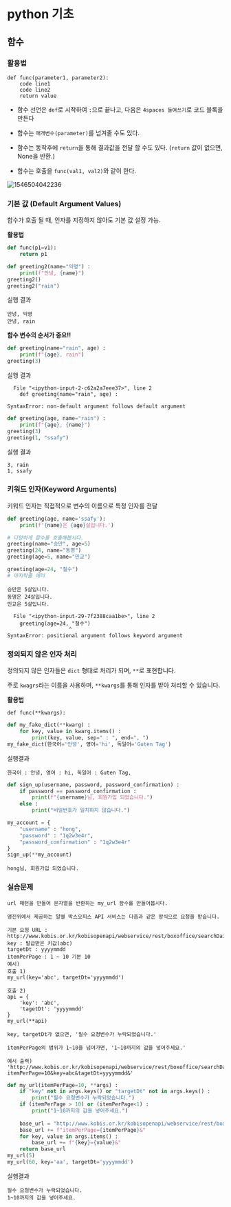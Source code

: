 # python  기초

## 함수

### **활용법**

```
def func(parameter1, parameter2):
    code line1
    code line2
    return value
```

* 함수 선언은 `def`로 시작하여 `:`으로 끝나고, 다음은 `4spaces 들여쓰기`로 코드 블록을 만든다

* 함수는 `매개변수(parameter)`를 넘겨줄 수도 있다.

* 함수는 동작후에 `return`을 통해 결과값을 전달 할 수도 있다. (`return` 값이 없으면, None을 반환.)

* 함수는 호출을 `func(val1, val2)`와 같이 한다.



![1546504042236](C:\Users\student\AppData\Roaming\Typora\typora-user-images\1546504042236.png)



### 기본 값 (Default Argument Values)

함수가 호출 될 때, 인자를 지정하지 않아도 기본 값 설정 가능.

**활용법**

```python
def func(p1=v1):
    return p1
```



```python
def greeting2(name="익명") :
    print(f"안녕, {name}")
greeting2()
greeting2("rain")
```

실행 결과 

```
안녕, 익명
안녕, rain
```



**함수 변수의 순서가 중요!!**

```python
def greeting(name="rain", age) :
    print(f"{age}, rain")
greeting(3)
```

실행 결과 

```
  File "<ipython-input-2-c62a2a7eee37>", line 2
    def greeting(name="rain", age) :
                ^
SyntaxError: non-default argument follows default argument
```



```python
def greeting(age, name="rain") :
    print(f"{age}, {name}")
greeting(3)
greeting(1, "ssafy")
```

실행 결과

```
3, rain
1, ssafy
```



### 키워드 인자(Keyword Arguments)

키워드 인자는 직접적으로 변수의 이름으로 특정 인자를 전달

```python
def greeting(age, name='ssafy'):
    print(f'{name}은 {age}살입니다.')

# 다양하게 함수를 호출해봅시다.
greeting(name="승만", age=5)
greeting(24, name="동명")
greeting(age=5, name="민교")

greeting(age=24, "철수")
# 마지막줄 에러
```

```
승만은 5살입니다.
동명은 24살입니다.
민교은 5살입니다.

  File "<ipython-input-29-7f2388caa1be>", line 2
    greeting(age=24, "철수")
                    ^
SyntaxError: positional argument follows keyword argument
```



### 정의되지 않은 인자 처리

정의되지 않은 인자들은 `dict` 형태로 처리가 되며, `**`로 표현합니다.

주로 `kwagrs`라는 이름을 사용하며, `**kwargs`를 통해 인자를 받아 처리할 수 있습니다.

**활용법**

```
def func(**kwargs):
```



```python
def my_fake_dict(**kwarg) :
    for key, value in kwarg.items() :
        print(key, value, sep=" : ", end=", ")
my_fake_dict(한국어='안녕', 영어='hi', 독일어='Guten Tag')
```

실행결과

```
한국어 : 안녕, 영어 : hi, 독일어 : Guten Tag, 
```



```python
def sign_up(username, password, password_confirmation) :
    if password == password_confirmation :
        print(f"{username}님, 회원가입 되었습니다.")
    else :
        print("비밀번호가 일치하지 않습니다.")

my_account = {
    "username" : "hong",
    "password" : "1q2w3e4r",
    "password_confirmation" : "1q2w3e4r"
}
sign_up(**my_account)
```

```
hong님, 회원가입 되었습니다.
```





### 실습문제

```
url 패턴을 만들어 문자열을 반환하는 my_url 함수를 만들어봅시다.

영진위에서 제공하는 일별 박스오피스 API 서비스는 다음과 같은 방식으로 요청을 받습니다.

기본 요청 URL : http://www.kobis.or.kr/kobisopenapi/webservice/rest/boxoffice/searchDailyBoxOfficeList.json?
key : 발급받은 키값(abc)
targetDt : yyyymmdd
itemPerPage : 1 ~ 10 기본 10
예시)
호출 1)
my_url(key='abc', targetDt='yyyymmdd')

호출 2)
api = {
    'key': 'abc',
    'tagetDt': 'yyyymmdd'
}
my_url(**api)

key, targetDt가 없으면, '필수 요청변수가 누락되었습니다.'

itemPerPage의 범위가 1~10을 넘어가면, '1~10까지의 값을 넣어주세요.'

예시 출력)
'http://www.kobis.or.kr/kobisopenapi/webservice/rest/boxoffice/searchDailyBoxOfficeList.json?itemPerPage=10&key=abc&tagetDt=yyyymmdd&'
```



```python
def my_url(itemPerPage=10, **args) :
    if "key" not in args.keys() or "targetDt" not in args.keys() :
        print("필수 요청변수가 누락되었습니다.")
    if (itemPerPage > 10) or (itemPerPage<1) :
        print("1~10까지의 값을 넣어주세요.")
    
    base_url = "http://www.kobis.or.kr/kobisopenapi/webservice/rest/boxoffice/searchDailyBoxOfficeList.json?"
    base_url += f"itemPerPage={itemPerPage}&"
    for key, value in args.items() :
        base_url += f"{key}={value}&"
    return base_url
my_url(5)
my_url(60, key='aa', targetDt='yyyymmdd')
```

실행결과

```
필수 요청변수가 누락되었습니다.
1~10까지의 값을 넣어주세요.
```